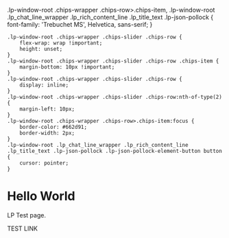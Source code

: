 <!DOCTYPE html>
<html>
<head>
  
  .lp-window-root .chips-wrapper .chips-row>.chips-item,
    .lp-window-root .lp_chat_line_wrapper .lp_rich_content_line .lp_title_text .lp-json-pollock {
        font-family: 'Trebuchet MS', Helvetica, sans-serif;
    }
  
    
    .lp-window-root .chips-wrapper .chips-slider .chips-row {
        flex-wrap: wrap !important;
        height: unset;
    }
    .lp-window-root .chips-wrapper .chips-slider .chips-row .chips-item {
        margin-bottom: 10px !important;
    }
    .lp-window-root .chips-wrapper .chips-slider .chips-row {
        display: inline;
    }
    .lp-window-root .chips-wrapper .chips-slider .chips-row:nth-of-type(2) {
        margin-left: 10px;
    }
    .lp-window-root .chips-wrapper .chips-row>.chips-item:focus {
        border-color: #662d91;
        border-width: 2px;
    }
    .lp-window-root .lp_chat_line_wrapper .lp_rich_content_line .lp_title_text .lp-json-pollock .lp-json-pollock-element-button button {
        cursor: pointer;
    }
  <style>
</style>
<!-- BEGIN LivePerson Monitor. -->
<script type="text/javascript">window.lpTag=window.lpTag||{},'undefined'==typeof window.lpTag._tagCount?(window.lpTag={wl:lpTag.wl||null,scp:lpTag.scp||null,site:'31014540'||'',section:lpTag.section||'',tagletSection:lpTag.tagletSection||null,autoStart:lpTag.autoStart!==!1,ovr:lpTag.ovr||{},_v:'1.10.0',_tagCount:1,protocol:'https:',events:{bind:function(t,e,i){lpTag.defer(function(){lpTag.events.bind(t,e,i)},0)},trigger:function(t,e,i){lpTag.defer(function(){lpTag.events.trigger(t,e,i)},1)}},defer:function(t,e){0===e?(this._defB=this._defB||[],this._defB.push(t)):1===e?(this._defT=this._defT||[],this._defT.push(t)):(this._defL=this._defL||[],this._defL.push(t))},load:function(t,e,i){var n=this;setTimeout(function(){n._load(t,e,i)},0)},_load:function(t,e,i){var n=t;t||(n=this.protocol+'//'+(this.ovr&&this.ovr.domain?this.ovr.domain:'lptag.liveperson.net')+'/tag/tag.js?site='+this.site);var o=document.createElement('script');o.setAttribute('charset',e?e:'UTF-8'),i&&o.setAttribute('id',i),o.setAttribute('src',n),document.getElementsByTagName('head').item(0).appendChild(o)},init:function(){this._timing=this._timing||{},this._timing.start=(new Date).getTime();var t=this;window.attachEvent?window.attachEvent('onload',function(){t._domReady('domReady')}):(window.addEventListener('DOMContentLoaded',function(){t._domReady('contReady')},!1),window.addEventListener('load',function(){t._domReady('domReady')},!1)),'undefined'===typeof window._lptStop&&this.load()},start:function(){this.autoStart=!0},_domReady:function(t){this.isDom||(this.isDom=!0,this.events.trigger('LPT','DOM_READY',{t:t})),this._timing[t]=(new Date).getTime()},vars:lpTag.vars||[],dbs:lpTag.dbs||[],ctn:lpTag.ctn||[],sdes:lpTag.sdes||[],hooks:lpTag.hooks||[],identities:lpTag.identities||[],ev:lpTag.ev||[]},lpTag.init()):window.lpTag._tagCount+=1;</script>
<!-- END LivePerson Monitor. -->
</head>
<body>
<h1>Hello World</h1>
<p>LP Test page.</p>
  <div id="LP_DIV_1621908932412" data-LP-event="click">TEST LINK</div>
</body>
</html>
